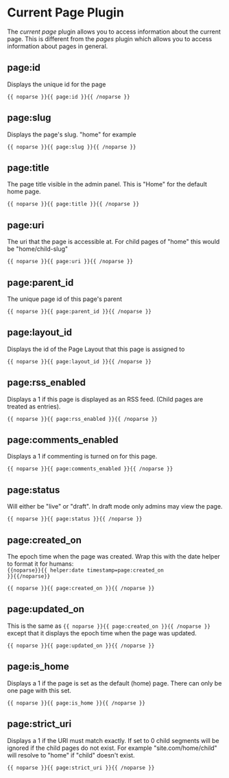 # Current Page Plugin

The _current page_ plugin allows you to access information about the current page. This is different from the _pages_ plugin which allows you to access information about pages in general.

## page:id

Displays the unique id for the page

	{{ noparse }}{{ page:id }}{{ /noparse }}

## page:slug

Displays the page's slug. "home" for example

	{{ noparse }}{{ page:slug }}{{ /noparse }}

## page:title

The page title visible in the admin panel. This is "Home" for the default home page.

	{{ noparse }}{{ page:title }}{{ /noparse }}

## page:uri

The uri that the page is accessible at. For child pages of "home" this would be "home/child-slug"

	{{ noparse }}{{ page:uri }}{{ /noparse }}

## page:parent_id

The unique page id of this page's parent

	{{ noparse }}{{ page:parent_id }}{{ /noparse }}

## page:layout_id

Displays the id of the Page Layout that this page is assigned to

	{{ noparse }}{{ page:layout_id }}{{ /noparse }}

## page:rss_enabled

Displays a 1 if this page is displayed as an RSS feed. (Child pages are treated as entries).

	{{ noparse }}{{ page:rss_enabled }}{{ /noparse }}

## page:comments_enabled

Displays a 1 if commenting is turned on for this page.

	{{ noparse }}{{ page:comments_enabled }}{{ /noparse }}

## page:status

Will either be "live" or "draft". In draft mode only admins may view the page.

	{{ noparse }}{{ page:status }}{{ /noparse }}

## page:created_on

The epoch time when the page was created. Wrap this with the date helper to format it for humans:  
<code>{{noparse}}{{ helper:date timestamp=page:created_on }}{{/noparse}}</code>

	{{ noparse }}{{ page:created_on }}{{ /noparse }}

## page:updated_on

This is the same as `{{ noparse }}{{ page:created_on }}{{ /noparse }}` except that it displays the epoch time when the page was updated.

	{{ noparse }}{{ page:updated_on }}{{ /noparse }}

## page:is_home

Displays a 1 if the page is set as the default (home) page. There can only be one page with this set.

	{{ noparse }}{{ page:is_home }}{{ /noparse }}

## page:strict_uri

Displays a 1 if the URI must match exactly. If set to 0 child segments will be ignored if the child pages do not exist. For example "site.com/home/child" will resolve to "home" if "child" doesn't exist.

	{{ noparse }}{{ page:strict_uri }}{{ /noparse }}
